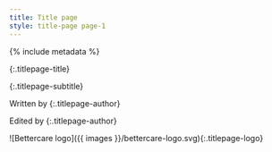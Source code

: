 ```yaml
---
title: Title page
style: title-page page-1
---
```


{% include metadata %}


{:.titlepage-title}


{:.titlepage-subtitle}

Written by 
{:.titlepage-author}

Edited by 
{:.titlepage-author}

![Bettercare logo]({{ images }}/bettercare-logo.svg){:.titlepage-logo}
